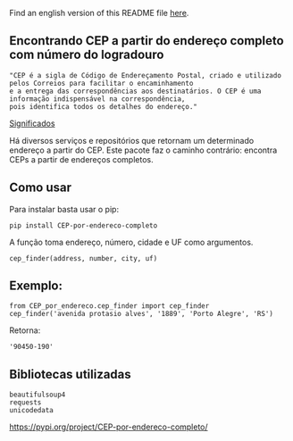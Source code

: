 Find an english version of this README file [here](https://github.com/rodrigobercinimartins/CEP-por-endereco/blob/master/EN_README.md).

## Encontrando CEP a partir do endereço completo com número do logradouro

```
"CEP é a sigla de Código de Endereçamento Postal, criado e utilizado pelos Correios para facilitar o encaminhamento
e a entrega das correspondências aos destinatários. O CEP é uma informação indispensável na correspondência,
pois identifica todos os detalhes do endereço."

```
[Significados](https://www.significados.com.br/cep/)

Há diversos serviços e repositórios que retornam um determinado endereço a partir do CEP. Este pacote faz o caminho contrário: encontra CEPs a partir de endereços completos.

## Como usar

Para instalar basta usar o pip:

```
pip install CEP-por-endereco-completo
```

A função toma endereço, número, cidade e UF como argumentos.

```
cep_finder(address, number, city, uf)
```
## Exemplo:

```
from CEP_por_endereco.cep_finder import cep_finder
cep_finder('avenida protasio alves', '1889', 'Porto Alegre', 'RS')
```

Retorna:
```
'90450-190'
```

## Bibliotecas utilizadas
``` 
beautifulsoup4
requests
unicodedata
```

https://pypi.org/project/CEP-por-endereco-completo/
